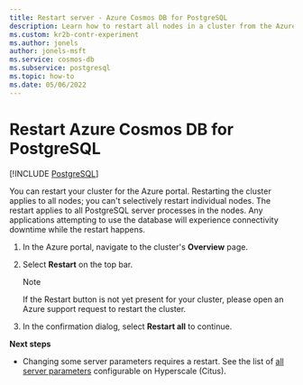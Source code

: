 ```yaml
---
title: Restart server - Azure Cosmos DB for PostgreSQL
description: Learn how to restart all nodes in a cluster from the Azure portal.
ms.custom: kr2b-contr-experiment
ms.author: jonels
author: jonels-msft
ms.service: cosmos-db
ms.subservice: postgresql
ms.topic: how-to
ms.date: 05/06/2022
---
```


# Restart Azure Cosmos DB for PostgreSQL

[!INCLUDE [PostgreSQL](../includes/appliesto-postgresql.md)]

You can restart your cluster for the Azure portal. Restarting the cluster applies to all nodes; you can't selectively restart
individual nodes. The restart applies to all PostgreSQL server processes in the nodes. Any applications attempting to use the database will experience
connectivity downtime while the restart happens.

1. In the Azure portal, navigate to the cluster's **Overview** page.

1. Select **Restart** on the top bar.
   > [!NOTE]
   > If the Restart button is not yet present for your cluster, please open
   > an Azure support request to restart the cluster.

1. In the confirmation dialog, select **Restart all** to continue.

**Next steps**

- Changing some server parameters requires a restart. See the list of [all
  server parameters](reference-parameters.md) configurable on
  Hyperscale (Citus).
